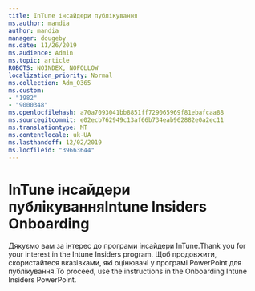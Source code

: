```yaml
---
title: InTune інсайдери публікування
ms.author: mandia
author: mandia
manager: dougeby
ms.date: 11/26/2019
ms.audience: Admin
ms.topic: article
ROBOTS: NOINDEX, NOFOLLOW
localization_priority: Normal
ms.collection: Adm_O365
ms.custom:
- "1982"
- "9000348"
ms.openlocfilehash: a70a7093041bb8851ff729065969f81ebafcaa88
ms.sourcegitcommit: e02ecb762949c13af66b734eab962882e0a2ec11
ms.translationtype: MT
ms.contentlocale: uk-UA
ms.lasthandoff: 12/02/2019
ms.locfileid: "39663644"
---
```

# <a name="intune-insiders-onboarding"></a><span data-ttu-id="2f061-102">InTune інсайдери публікування</span><span class="sxs-lookup"><span data-stu-id="2f061-102">Intune Insiders Onboarding</span></span>

<span data-ttu-id="2f061-103">Дякуємо вам за інтерес до програми інсайдери InTune.</span><span class="sxs-lookup"><span data-stu-id="2f061-103">Thank you for your interest in the Intune Insiders program.</span></span> <span data-ttu-id="2f061-104">Щоб продовжити, скористайтеся вказівками, які оцінювачі у програмі PowerPoint для публікування.</span><span class="sxs-lookup"><span data-stu-id="2f061-104">To proceed, use the instructions in the Onboarding Intune Insiders PowerPoint.</span></span>
